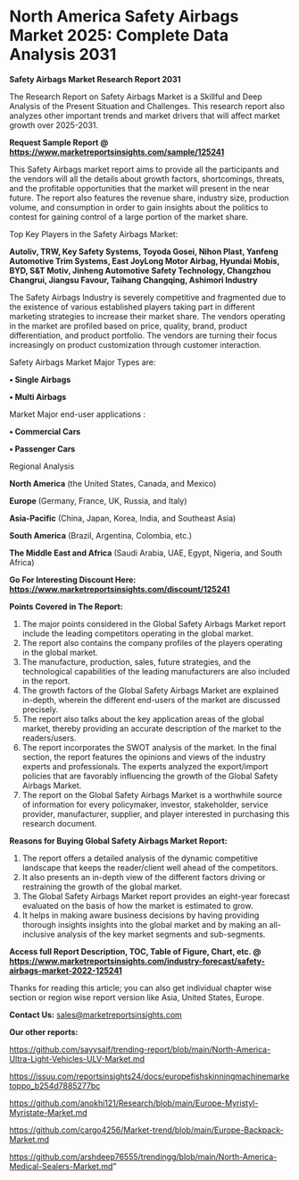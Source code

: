# North America Safety Airbags Market 2025: Complete Data Analysis 2031

<strong>Safety Airbags Market Research Report 2031</strong>

The Research Report on Safety Airbags Market is a Skillful and Deep Analysis of the Present Situation and Challenges. This research report also analyzes other important trends and market drivers that will affect market growth over 2025-2031.

<strong>Request Sample Report @ <a href=https://www.marketreportsinsights.com/sample/125241>https://www.marketreportsinsights.com/sample/125241</a></strong>

This Safety Airbags market report aims to provide all the participants and the vendors will all the details about growth factors, shortcomings, threats, and the profitable opportunities that the market will present in the near future. The report also features the revenue share, industry size, production volume, and consumption in order to gain insights about the politics to contest for gaining control of a large portion of the market share.

Top Key Players in the Safety Airbags Market:

<strong>Autoliv, TRW, Key Safety Systems, Toyoda Gosei, Nihon Plast, Yanfeng Automotive Trim Systems, East JoyLong Motor Airbag, Hyundai Mobis, BYD, S&T Motiv, Jinheng Automotive Safety Technology, Changzhou Changrui, Jiangsu Favour, Taihang Changqing, Ashimori Industry</strong>

The Safety Airbags Industry is severely competitive and fragmented due to the existence of various established players taking part in different marketing strategies to increase their market share. The vendors operating in the market are profiled based on price, quality, brand, product differentiation, and product portfolio. The vendors are turning their focus increasingly on product customization through customer interaction.

Safety Airbags Market Major Types are:

<strong>• Single Airbags

• Multi Airbags</strong>

Market Major end-user applications :

<strong>• Commercial Cars

• Passenger Cars</strong>

Regional Analysis

</u><strong><b>North America</b></strong> (the United States, Canada, and Mexico)

<strong><b>Europe </b></strong>(Germany, France, UK, Russia, and Italy)

<strong><b>Asia-Pacific</b></strong> (China, Japan, Korea, India, and Southeast Asia)

<strong><b>South America</b></strong> (Brazil, Argentina, Colombia, etc.)

<strong><b>The Middle East and Africa</b></strong> (Saudi Arabia, UAE, Egypt, Nigeria, and South Africa)

<strong>Go For Interesting Discount Here: <a href=https://www.marketreportsinsights.com/discount/125241>https://www.marketreportsinsights.com/discount/125241</a></strong>

<strong>Points Covered in The Report:</strong>
<ol>
  <li>The major points considered in the Global Safety Airbags Market report include the leading competitors operating in the global market.</li>
  <li>The report also contains the company profiles of the players operating in the global market.</li>
  <li>The manufacture, production, sales, future strategies, and the technological capabilities of the leading manufacturers are also included in the report.</li>
  <li>The growth factors of the Global Safety Airbags Market are explained in-depth, wherein the different end-users of the market are discussed precisely.</li>
  <li>The report also talks about the key application areas of the global market, thereby providing an accurate description of the market to the readers/users.</li>
  <li>The report incorporates the SWOT analysis of the market. In the final section, the report features the opinions and views of the industry experts and professionals. The experts analyzed the export/import policies that are favorably influencing the growth of the Global Safety Airbags Market.</li>
  <li>The report on the Global Safety Airbags Market is a worthwhile source of information for every policymaker, investor, stakeholder, service provider, manufacturer, supplier, and player interested in purchasing this research document.</li>
</ol>
<strong>Reasons for Buying Global Safety Airbags Market Report:</strong>

<ol>
  <li>The report offers a detailed analysis of the dynamic competitive landscape that keeps the reader/client well ahead of the competitors.</li>
  <li>It also presents an in-depth view of the different factors driving or restraining the growth of the global market.</li>
  <li>The Global Safety Airbags Market report provides an eight-year forecast evaluated on the basis of how the market is estimated to grow.</li>
  <li>It helps in making aware business decisions by having providing thorough insights insights into the global market and by making an all-inclusive analysis of the key market segments and sub-segments.</li>
</ol>
<strong>Access full Report Description, TOC, Table of Figure, Chart, etc. @ <a href=https://www.marketreportsinsights.com/industry-forecast/safety-airbags-market-2022-125241>https://www.marketreportsinsights.com/industry-forecast/safety-airbags-market-2022-125241</a></strong>


Thanks for reading this article; you can also get individual chapter wise section or region wise report version like Asia, United States, Europe.

<strong>Contact Us:</strong>
sales@marketreportsinsights.com

<strong>Our other reports:</strong>

<a href=https://github.com/sayysaif/trending-report/blob/main/North-America-Ultra-Light-Vehicles-ULV-Market.md>https://github.com/sayysaif/trending-report/blob/main/North-America-Ultra-Light-Vehicles-ULV-Market.md</a>

<a href=https://issuu.com/reportsinsights24/docs/europefishskinningmachinemarketoppo_b254d7885277bc>https://issuu.com/reportsinsights24/docs/europefishskinningmachinemarketoppo_b254d7885277bc</a>

<a href=https://github.com/anokhi121/Research/blob/main/Europe-Myristyl-Myristate-Market.md>https://github.com/anokhi121/Research/blob/main/Europe-Myristyl-Myristate-Market.md</a>

<a href=https://github.com/cargo4256/Market-trend/blob/main/Europe-Backpack-Market.md>https://github.com/cargo4256/Market-trend/blob/main/Europe-Backpack-Market.md</a>

<a href=https://github.com/arshdeep76555/trendingg/blob/main/North-America-Medical-Sealers-Market.md>https://github.com/arshdeep76555/trendingg/blob/main/North-America-Medical-Sealers-Market.md</a>"
